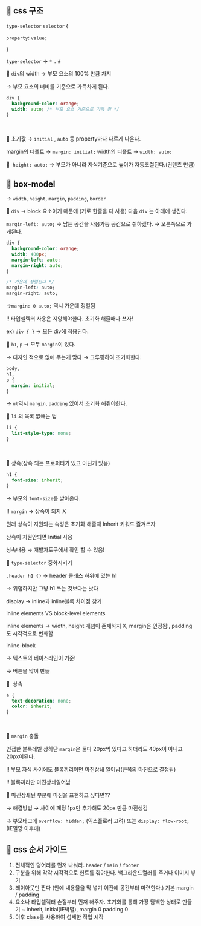 ## 📌 css 구조

`type-selector` `selector` {

`property`: `value`;

}

`type-selector` → `*` `.` `#`
<br>

🧷 `div`의 width → 부모 요소의 100% 만큼 차지

→ 부모 요소의 너비를 기준으로 가득차게 된다.

```css
div {
  background-color: orange;
  width: auto; /* 부모 요소 기준으로 가득 참 */
}
```

<br>

🧷 초기값 → `initial` , `auto` 등 property마다 다르게 나온다.

margin의 디폴트 → `margin: initial;`
width의 디폴트 → `width: auto;`
<br>

🧷  `height: auto;` → 부모가 아니라 자식기준으로 높이가 자동조절된다.(컨텐츠 만큼)
<br>

## 📌 box-model

→ `width`, `height`, `margin`, `padding`, `border`
<br>

🧷 `div` → block 요소이기 때문에 (가로 한줄을 다 사용) 다음 `div` 는 아래에 생긴다.

`margin-left: auto;` → 남는 공간을 사용가능 공간으로 취하겠다. → 오른쪽으로 가게된다.

```css
div {
  background-color: orange;
  width: 400px;
  margin-left: auto;
  margin-right: auto;
}
```

```css
/* 가운데 정렬된다 */
margin-left: auto;
margin-right: auto;
```

→`margin: 0 auto;` 역시 가운데 정렬됨

‼️ 타입셀렉터 사용은 지양해야한다. 초기화 해줄때나 쓰자!

ex) `div { }` → 모든 div에 적용된다.
<br>

🧷 `h1`, `p` → 모두 `margin`이 있다.

→ 디자인 적으로 없애 주는게 맞다 → 그루핑하여 초기화한다.

```css
body,
h1,
p {
  margin: initial;
}
```

→ `ul`역시 `margin`, `padding` 있어서 초기화 해줘야한다.
<br>

🧷 `li` 의 목록 없애는 법

```css
li {
  list-style-type: none;
}
```
<br>

🧷 상속(상속 되는 프로퍼티가 있고 아닌게 있음)

```css
h1 {
  font-size: inherit;
}
```

→ 부모의 `font-size`를 받아온다.

‼️ `margin` → 상속이 되지 X

원래 상속이 지원되는 속성은 초기화 해줄때 Inherit 키워드 즐겨쓰자

상속이 지원안되면 Initial 사용

상속내용 → 개발자도구에서 확인 할 수 있음!
<br>

🧷 `type-selector` 중화시키기

`.header h1 {}` → header 클래스 하위에 있는 h1

→ 위험하지만 그냥 h1 쓰는 것보다는 낫다

display → inline과 inline블록 차이점 찾기

inline elements VS block-level elements

inline elements → width, height 개념이 존재하지 X, margin은 인정됨!, padding도 시각적으로 변화함

inline-block

→ 텍스트의 베이스라인이 기준!

→ 버튼을 많이 만듦
<br>

🧷  상속

```css
a {
  text-decoration: none;
  color: inherit;
}
```

<br>

🧷 `margin` 충돌

인접한 블록레벨 상하단 `margin`은 둘다 20px씩 있다고 하더라도 40px이 아니고 20px이된다.

‼️ 부모 자식 사이에도 블록끼리이면 마진상쇄 일어남(큰쪽의 마진으로 결정됨)

‼️ 블록끼리만 마진상쇄일어남
<br>

🧷 마진상쇄된 부분에 마진을 표현하고 싶다면??

→ 해결방법 → 사이에 패딩 1px만 추가해도 20px 만큼 마진생김

→ 부모태그에 `overflow: hidden;` (익스플로러 고려) 또는 `display: flow-root;` (IE멸망 이후에)
<br>

## 📌 css 순서 가이드

1. 전체적인 덩어리를 먼저 나눠라. `header` / `main` / `footer`
2. 구분을 위해 각각 시각적으로 힌트를 줘야한다. 백그라운드컬러를 주거나 이미지 넣기
3. 레이아웃만 짠다 (안에 내용물을 막 넣기 이전에 공간부터 마련한다.) 기본 margin / padding
4. 요소나 타입셀렉터 손질부터 먼저 해주자. 초기화를 통해 가장 담백한 상태로 만들기 ~ inherit, initial(IE박멸), margin 0 padding 0
5. 이후 class를 사용하여 섬세한 작업 시작
